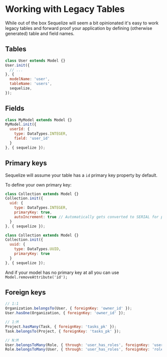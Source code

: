 # Working with Legacy Tables

While out of the box Sequelize will seem a bit opinionated it's easy to work legacy tables and forward proof your application by defining (otherwise generated) table and field names.

## Tables

```js
class User extends Model {}
User.init({
  // ...
}, {
  modelName: 'user',
  tableName: 'users',
  sequelize,
});
```

## Fields

```js
class MyModel extends Model {}
MyModel.init({
  userId: {
    type: DataTypes.INTEGER,
    field: 'user_id'
  }
}, { sequelize });
```

## Primary keys

Sequelize will assume your table has a `id` primary key property by default.

To define your own primary key:

```js
class Collection extends Model {}
Collection.init({
  uid: {
    type: DataTypes.INTEGER,
    primaryKey: true,
    autoIncrement: true // Automatically gets converted to SERIAL for postgres
  }
}, { sequelize });

class Collection extends Model {}
Collection.init({
  uuid: {
    type: DataTypes.UUID,
    primaryKey: true
  }
}, { sequelize });
```

And if your model has no primary key at all you can use `Model.removeAttribute('id');`

## Foreign keys

```js
// 1:1
Organization.belongsTo(User, { foreignKey: 'owner_id' });
User.hasOne(Organization, { foreignKey: 'owner_id' });

// 1:M
Project.hasMany(Task, { foreignKey: 'tasks_pk' });
Task.belongsTo(Project, { foreignKey: 'tasks_pk' });

// N:M
User.belongsToMany(Role, { through: 'user_has_roles', foreignKey: 'user_role_user_id' });
Role.belongsToMany(User, { through: 'user_has_roles', foreignKey: 'roles_identifier' });
```
